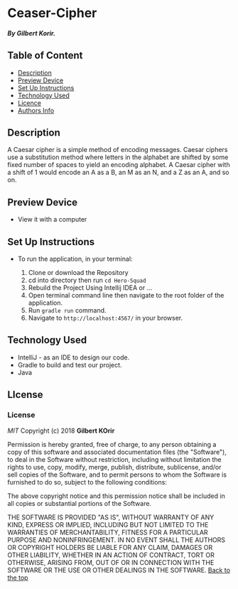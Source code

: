 # Ceaser-Cipher

##### By Gilbert Korir.

## Table of Content


+ [Description](#description)
+ [Preview Device](#preview)
+ [Set Up Instructions](#set-up-instructions)
+ [Technology Used](#technology-used)
+ [Licence](#licence)
+ [Authors Info](#author's-info)

## Description

<p>
A Caesar cipher is a simple method of encoding messages. Caesar ciphers use a substitution method where letters in the alphabet are shifted by some fixed number of spaces to yield an encoding alphabet. A Caesar cipher with a shift of 1 would encode an A as a B, an M as an N, and a Z as an A, and so on.
</p>

  
## Preview Device

* View it with a computer


## Set Up Instructions
* To run the application, in your terminal:

    1. Clone or download the Repository
    2. cd into directory then run `cd Hero-Squad`
    3. Rebuild the Project Using Intellij IDEA or ...
    4. Open terminal command line then navigate to the root folder of the application.
    5. Run `gradle run` command.
    6. Navigate to `http://localhost:4567/` in your browser.

## Technology Used

* IntelliJ - as an IDE to design our code.
* Gradle to  build and test our project.
* Java


## LIcense

### License

*MIT*
Copyright (c) 2018 **Gilbert KOrir**

Permission is hereby granted, free of charge, to any person obtaining a copy of this software and associated documentation files (the "Software"), to deal in the Software without restriction, including without limitation the rights to use, copy, modify, merge, publish, distribute, sublicense, and/or sell copies of the Software, and to permit persons to whom the Software is furnished to do so, subject to the following conditions:

The above copyright notice and this permission notice shall be included in all copies or substantial portions of the Software.

THE SOFTWARE IS PROVIDED "AS IS", WITHOUT WARRANTY OF ANY KIND, EXPRESS OR IMPLIED, INCLUDING BUT NOT LIMITED TO THE WARRANTIES OF MERCHANTABILITY, FITNESS FOR A PARTICULAR PURPOSE AND NONINFRINGEMENT. IN NO EVENT SHALL THE AUTHORS OR COPYRIGHT HOLDERS BE LIABLE FOR ANY CLAIM, DAMAGES OR OTHER LIABILITY, WHETHER IN AN ACTION OF CONTRACT, TORT OR OTHERWISE, ARISING FROM, OUT OF OR IN CONNECTION WITH THE SOFTWARE OR THE USE OR OTHER DEALINGS IN THE SOFTWARE.
[Back to the top](#ceaser-cipher)